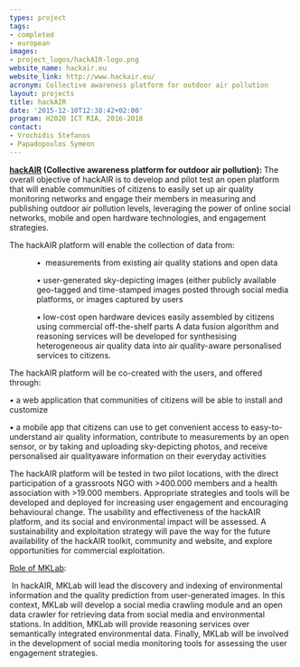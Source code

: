 ```yaml
---
types: project
tags:
- completed
- european
images:
- project_logos/hackAIR-logo.png
website_name: hackair.eu
website_link: http://www.hackair.eu/
acronym: Collective awareness platform for outdoor air pollution
layout: projects
title: hackAIR
date: '2015-12-10T12:38:42+02:00'
program: H2020 ICT RIA, 2016-2018
contact: 
- Vrochidis Stefanos
- Papadopoulos Symeon
---
```

<p><strong><a href="#">hackAIR</a> (<strong>Collective awareness platform for outdoor air pollution): </strong></strong>The overall objective of hackAIR is to develop and pilot test an open platform that will enable communities of citizens to easily set up air quality monitoring networks and engage their members in measuring and publishing outdoor air pollution levels, leveraging the power of online social networks, mobile and open hardware technologies, and engagement strategies.</p>
<p>The hackAIR platform will enable the collection of data from:</p>
<p style="margin-left:.5in;">•&nbsp; measurements from existing air quality stations and open data</p>
<p style="margin-left:.5in;">• user-generated sky-depicting images (either publicly available geo-tagged and time-stamped images posted through social media platforms, or images captured by users</p>
<p style="margin-left:.5in;">• low-cost open hardware devices easily assembled by citizens using commercial off-the-shelf parts A data fusion algorithm and reasoning services will be developed for synthesising heterogeneous air quality data into air quality-aware personalised services to citizens.</p>
<p>The hackAIR platform will be co-created with the users, and offered through:</p>
<p>• a web application that communities of citizens will be able to install and customize</p>
<p>• a mobile app that citizens can use to get convenient access to easy-to-understand air quality information, contribute to measurements by an open sensor, or by taking and uploading sky-depicting photos, and receive personalised air qualityaware information on their everyday activities</p>
<p>The hackAIR platform will be tested in two pilot locations, with the direct participation of a grassroots NGO with &gt;400.000 members and a health association with &gt;19.000 members. Appropriate strategies and tools will be developed and deployed for increasing user engagement and encouraging behavioural change. The usability and effectiveness of the hackAIR platform, and its social and environmental impact will be assessed. A sustainability and exploitation strategy will pave the way for the future availability of the hackAIR toolkit, community and website, and explore opportunities for commercial exploitation.</p>
<p><u>Role of MKLab</u>:</p>
<p>&nbsp;In hackAIR, MKLab will lead the discovery and indexing of environmental information and the quality prediction from user-generated images. In this context, MKLab will develop a social media crawling module and an open data crawler for retrieving data from social media and environmental stations. In addition, MKLab will provide reasoning services over semantically integrated environmental data. Finally, MKLab will be involved in the development of social media monitoring tools for assessing the user engagement strategies.</p>
<p>&nbsp;</p>
<p>&nbsp;</p>
